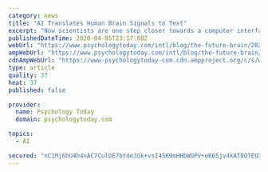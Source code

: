 ```yaml
---
category: news
title: "AI Translates Human Brain Signals to Text"
excerpt: "Now scientists are one step closer towards a computer interface driven by human thoughts. Neuroscientists at the University of California, San Francisco (UCSF) published a study last week in Nature Neuroscience that shows how their brain-computer interface (BCI) is able to translate human brain activity into text with relatively high accuracy and at natural-speech rates using artificial intelligence (AI) machine learning."
publishedDateTime: 2020-04-05T23:17:00Z
webUrl: "https://www.psychologytoday.com/intl/blog/the-future-brain/202004/ai-translates-human-brain-signals-text"
ampWebUrl: "https://www.psychologytoday.com/intl/blog/the-future-brain/202004/ai-translates-human-brain-signals-text?amp"
cdnAmpWebUrl: "https://www-psychologytoday-com.cdn.ampproject.org/c/s/www.psychologytoday.com/intl/blog/the-future-brain/202004/ai-translates-human-brain-signals-text?amp"
type: article
quality: 37
heat: 37
published: false

provider:
  name: Psychology Today
  domain: psychologytoday.com

topics:
  - AI

secured: "nC1Mj6hU4h4nAC7CulDE7bYdeJGk+vsI4SK9mHHbWOPV+eK65jv4kAT8OTEUXs+QT7pLvkupiUhuu0ECw8gs5CNJxyLTMDMsWUN3DLoXXFm5afJqfeGOuEtCIg16gz7Vv4pdwf7h/Eck/AbST1f36kuNA3se+OWIUW2UX0ro3ChsaLpuaWptpMN8PAEn6OkW1cGoZ3ewpBVDngWunveQMv/ijH9CUcG1WbEe42mUu08iK6vfj5ATGEmKaKcpHZJtCbOJVNM/SVJNKDP7IqAoTaYubBY9LTQ87ODlXkOQYblEH0Oe2dN4+Zy6oEGkFAZRpQa+W/pQy7atYyYzoNi2qlZWmTSh/QUbtsh3SMKfqPAYO/Gx6KrP7vREuzl0uRcwMLVTfDL1B7BdUFY/LaoWEtMVyMPkGwadR8ihOSxg/AT+JSNbxmOxmISYT9qZFzEPBY2bE4RLos/fWPUfq3vn1c94sXURTNQHmj+5UjvMhIw=;R9oY2hXmqLuaR99rKVhUsg=="
---
```


